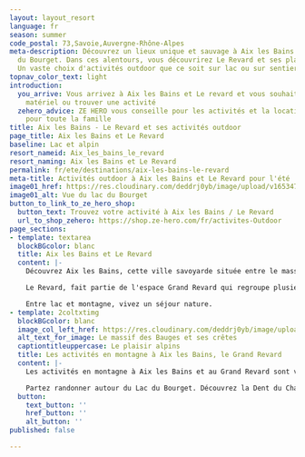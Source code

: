 ```yaml
---
layout: layout_resort
language: fr
season: summer
code_postal: 73,Savoie,Auvergne-Rhône-Alpes
meta-description: Découvrez un lieux unique et sauvage à Aix les Bains avec le Lac
  du Bourget. Dans ces alentours, vous découvrirez Le Revard et ses plateaux alpin.
  Un vaste choix d'activités outdoor que ce soit sur lac ou sur sentiers.
topnav_color_text: light
introduction:
  you_arrive: Vous arrivez à Aix les Bains et Le revard et vous souhaitez louer du
    matériel ou trouver une activité
  zehero_advice: ZE HERO vous conseille pour les activités et la location des équipements
    pour toute la famille
title: Aix les Bains - Le Revard et ses activités outdoor
page_title: Aix les Bains et Le Revard
baseline: Lac et alpin
resort_nameid: Aix_les_bains_le_revard
resort_naming: Aix les Bains et Le Revard
permalink: fr/ete/destinations/aix-les-bains-le-revard
meta-title: Activités outdoor à Aix les Bains et Le Revard pour l'été
image01_href: https://res.cloudinary.com/deddrj0yb/image/upload/v1653471444/website/resorts/Le%20Revard/mercvrie-YlWgxkbP_pY-unsplash.jpg
image01_alt: Vue du lac du Bourget
button_to_link_to_ze_hero_shop:
  button_text: Trouvez votre activité à Aix les Bains / Le Revard
  url_to_shop_zehero: https://shop.ze-hero.com/fr/activites-Outdoor
page_sections:
- template: textarea
  blockBGcolor: blanc
  title: Aix les Bains et Le Revard
  content: |-
    Découvrez Aix les Bains, cette ville savoyarde située entre le massif des Bauges et au pied du Lac du Bourget. Une ville thermale qui offre un décor sauvage, montagneux, minéral pour un séjour unique. C'est également un lieu où le patrimoine culturel, gastronomique et environnemental est préservé, riche et protégé. De quoi vous faire voyager et vous faire vivre des émotions fortes. Séjournez à Aix les Bains, c'est profiter d'un large choix d'activité, de visites et de découverte. Depuis Aix les Bains, vous pouvez alors découvrir le Lac du Bourget, un lac naturel, sauvage où la couleur sera éblouissante. Entourée de montagne avec le fameux sommet " La Dent du Chat ", vous plongerez dans un décor de rêve. C'est donc un milieu naturel qui s'impose ici entre le lac et les montagnes. Vous découvrirez le massif des Bauges ainsi que le Grand Revard avec la station de ski " Le Revard ". Un lieu parfait pour venir en famille et profiter de nombreuses activités outdoor, d'un panorama d'exception, d'un dépaysement totale mais également de bien-être.

    Le Revard, fait partie de l'espace Grand Revard qui regroupe plusieurs petites stations et villages tels que la Féclaz, Saint François de Sales. Le Revard, c'est la 1er station de ski qui a été créé en France. Elle porte l'histoire du ski dans son ADN. Vous y découvrirez un lieu rempli de charme et d'authenticité. Découvrez ses grands plateaux, d'alpages avec des vues magnifiques sur le massif du Mont Blanc ainsi que sur le Lac du Bourget. De nombreuses activités pour tous seront présentes afin de profiter pleinement de l'environnement.

    Entre lac et montagne, vivez un séjour nature.
- template: 2coltxtimg
  blockBGcolor: blanc
  image_col_left_href: https://res.cloudinary.com/deddrj0yb/image/upload/v1653471436/website/resorts/Le%20Revard/nicolas-peyrol-IEg3fmBWtwE-unsplash.jpg
  alt_text_for_image: Le massif des Bauges et ses crêtes
  captiontitleuppercase: Le plaisir alpins
  title: Les activités en montagne à Aix les Bains, le Grand Revard
  content: |-
    Les activités en montagne à Aix les Bains et au Grand Revard sont variées et il y en a pour tous les goûts, les niveaux et les envies. Vous découvrirez tout d'abord des lieux naturels sauvages, des stations, des grands plateaux, des montagnes très alpines, des forêts et des grandes prairies. Le choix est varié et vous pourrez bénéficier de tout facilement. Le massif des Bauges est un lieu incroyable pour tous les amoureux de la montagne, de la randonnée et de la course à pied ainsi que du VTT. Avec ses 4 sommets à plus de 2000m, vous y trouverez des passages engagés et techniques.

    Partez randonner autour du Lac du Bourget. Découvrez la Dent du Chat et son ascension vertigineuse sur la fin. Partez marcher sur les grands plateaux du Revard, à travers les pâturages, les alpages en découvrant des paysages sublimes avec le lac du Bourget et le Mont Blanc. Vous pourrez grimper le mont Peney, découvrir la croix du Nivolet. Partez randonner avec un accompagnateur montagne qui vous fera découvrir cet environnement savoyard. Il existe un choix énorme de randonnée depuis Aix les Bains ainsi que depuis le plateau du Revard. Le choix est encore plus grand avec les sentiers du massif des Bauges.
  button:
    text_button: ''
    href_button: ''
    alt_button: ''
published: false

---
```

